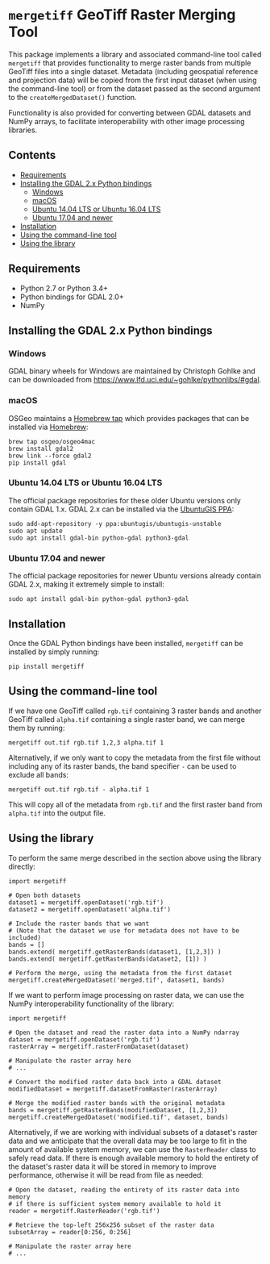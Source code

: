 `mergetiff` GeoTiff Raster Merging Tool
=======================================

This package implements a library and associated command-line tool called `mergetiff` that provides functionality to merge raster bands from multiple GeoTiff files into a single dataset. Metadata (including geospatial reference and projection data) will be copied from the first input dataset (when using the command-line tool) or from the dataset passed as the second argument to the `createMergedDataset()` function.

Functionality is also provided for converting between GDAL datasets and NumPy arrays, to facilitate interoperability with other image processing libraries.


Contents
--------

- [Requirements](#requirements)
- [Installing the GDAL 2.x Python bindings](#installing-the-gdal-2x-python-bindings)
  - [Windows](#windows)
  - [macOS](#macos)
  - [Ubuntu 14.04 LTS or Ubuntu 16.04 LTS](#ubuntu-1404-lts-or-ubuntu-1604-lts)
  - [Ubuntu 17.04 and newer](#ubuntu-1704-and-newer)
- [Installation](#installation)
- [Using the command-line tool](#using-the-command-line-tool)
- [Using the library](#using-the-library)


Requirements
------------

- Python 2.7 or Python 3.4+
- Python bindings for GDAL 2.0+
- NumPy


Installing the GDAL 2.x Python bindings
---------------------------------------


### Windows

GDAL binary wheels for Windows are maintained by Christoph Gohlke and can be downloaded from <https://www.lfd.uci.edu/~gohlke/pythonlibs/#gdal>.


### macOS

OSGeo maintains a [Homebrew tap](https://github.com/OSGeo/homebrew-osgeo4mac) which provides packages that can be installed via [Homebrew](https://brew.sh/):

```
brew tap osgeo/osgeo4mac
brew install gdal2
brew link --force gdal2
pip install gdal
```


### Ubuntu 14.04 LTS or Ubuntu 16.04 LTS

The official package repositories for these older Ubuntu versions only contain GDAL 1.x. GDAL 2.x can be installed via the [UbuntuGIS PPA](https://launchpad.net/~ubuntugis/+archive/ubuntu/ppa):

```
sudo add-apt-repository -y ppa:ubuntugis/ubuntugis-unstable
sudo apt update 
sudo apt install gdal-bin python-gdal python3-gdal
```


### Ubuntu 17.04 and newer

The official package repositories for newer Ubuntu versions already contain GDAL 2.x, making it extremely simple to install:

```
sudo apt install gdal-bin python-gdal python3-gdal
```


Installation
------------

Once the GDAL Python bindings have been installed, `mergetiff` can be installed by simply running:

```
pip install mergetiff
```


Using the command-line tool
---------------------------

If we have one GeoTiff called `rgb.tif` containing 3 raster bands and another GeoTiff called `alpha.tif` containing a single raster band, we can merge them by running: 

```
mergetiff out.tif rgb.tif 1,2,3 alpha.tif 1
```

Alternatively, if we only want to copy the metadata from the first file without including any of its raster bands, the band specifier `-` can be used to exclude all bands:

```
mergetiff out.tif rgb.tif - alpha.tif 1
```

This will copy all of the metadata from `rgb.tif` and the first raster band from `alpha.tif` into the output file.


Using the library
-----------------

To perform the same merge described in the section above using the library directly:

```
import mergetiff

# Open both datasets
dataset1 = mergetiff.openDataset('rgb.tif')
dataset2 = mergetiff.openDataset('alpha.tif')

# Include the raster bands that we want
# (Note that the dataset we use for metadata does not have to be included)
bands = []
bands.extend( mergetiff.getRasterBands(dataset1, [1,2,3]) )
bands.extend( mergetiff.getRasterBands(dataset2, [1]) )

# Perform the merge, using the metadata from the first dataset
mergetiff.createMergedDataset('merged.tif', dataset1, bands)
```

If we want to perform image processing on raster data, we can use the NumPy interoperability functionality of the library:

```
import mergetiff

# Open the dataset and read the raster data into a NumPy ndarray
dataset = mergetiff.openDataset('rgb.tif')
rasterArray = mergetiff.rasterFromDataset(dataset)

# Manipulate the raster array here
# ...

# Convert the modified raster data back into a GDAL dataset
modifiedDataset = mergetiff.datasetFromRaster(rasterArray)

# Merge the modified raster bands with the original metadata
bands = mergetiff.getRasterBands(modifiedDataset, [1,2,3])
mergetiff.createMergedDataset('modified.tif', dataset, bands)
```

Alternatively, if we are working with individual subsets of a dataset's raster data and we anticipate that the overall data may be too large to fit in the amount of available system memory, we can use the `RasterReader` class to safely read data. If there is enough available memory to hold the entirety of the dataset's raster data it will be stored in memory to improve performance, otherwise it will be read from file as needed:

```
# Open the dataset, reading the entirety of its raster data into memory
# if there is sufficient system memory available to hold it
reader = mergetiff.RasterReader('rgb.tif')

# Retrieve the top-left 256x256 subset of the raster data
subsetArray = reader[0:256, 0:256]

# Manipulate the raster array here
# ...
```
